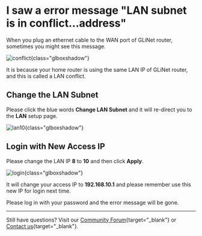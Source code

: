 # I saw a error message "LAN subnet is in conflict...address"

When you plug an ethernet cable to the WAN port of GLiNet router, sometimes you might see this message.

![conflict](https://static.gl-inet.com/docs/router/en/4/faq/what_should_i_do_with_subnet_conflict/conflict.jpg){class="glboxshadow"}

It is because your home router is using the same LAN IP of GLiNet router, and this is called a LAN conflict.

## Change the LAN Subnet

Please click the blue words **Change LAN Subnet** and it will re-direct you to the **LAN** setup page.

![lan10](https://static.gl-inet.com/docs/router/en/4/faq/what_should_i_do_with_subnet_conflict/LAN10.jpg){class="glboxshadow"}

## Login with New Access IP

Please change the LAN IP **8** to **10** and then click **Apply**.

![login](https://static.gl-inet.com/docs/router/en/4/faq/what_should_i_do_with_subnet_conflict/login.jpg){class="glboxshadow"}

It will change your access IP to **192.168.10.1** and please remember use this new IP for login next time.

Please log in with your password and the error message will be gone.

---

Still have questions? Visit our [Community Forum](https://forum.gl-inet.com){target="_blank"} or [Contact us](https://www.gl-inet.com/contacts/){target="_blank"}.